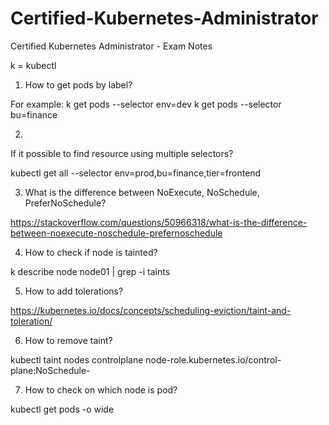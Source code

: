 # Certified-Kubernetes-Administrator
Certified Kubernetes Administrator - Exam Notes

k = kubectl

1. How to get pods by label?

For example:
k get pods --selector env=dev
k get pods --selector bu=finance

2. 

If it possible to find resource using multiple selectors? 

kubectl get all --selector env=prod,bu=finance,tier=frontend

3. What is the difference between NoExecute, NoSchedule, PreferNoSchedule?

https://stackoverflow.com/questions/50966318/what-is-the-difference-between-noexecute-noschedule-prefernoschedule

4. How to check if node is tainted? 

k describe node node01 | grep -i taints

5. How to add tolerations?

https://kubernetes.io/docs/concepts/scheduling-eviction/taint-and-toleration/

6. How to remove taint?

kubectl taint nodes controlplane node-role.kubernetes.io/control-plane:NoSchedule-

7. How to check on which node is pod?

kubectl get pods -o wide
